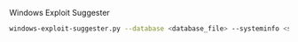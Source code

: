 Windows Exploit Suggester
```bash
windows-exploit-suggester.py --database <database_file> --systeminfo <systeminfo_file>
```
